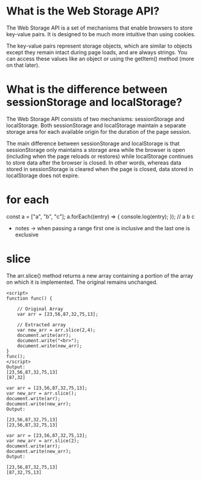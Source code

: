 # What is the Web Storage API?
The Web Storage API is a set of mechanisms that enable browsers to store key-value pairs. It is designed to be much more intuitive than using cookies.

The key-value pairs represent storage objects, which are similar to objects except they remain intact during page loads, and are always strings. You can access these values like an object or using the getItem() method (more on that later).

# What is the difference between sessionStorage and localStorage?
The Web Storage API consists of two mechanisms: sessionStorage and localStorage. Both sessionStorage and localStorage maintain a separate storage area for each available origin for the duration of the page session.

The main difference between sessionStorage and localStorage is that sessionStorage only maintains a storage area while the browser is open (including when the page reloads or restores) while localStorage continues to store data after the browser is closed. In other words, whereas data stored in sessionStorage is cleared when the page is closed, data stored in localStorage does not expire.

# for each
const a = ["a", "b", "c"];
a.forEach((entry) => {
    console.log(entry);
});
// a b c

* notes -> when passing a range first one is inclusive and the last one is exclusive

# slice


The arr.slice() method returns a new array containing a portion of the array on which it is implemented. The original remains unchanged.

```
<script>
function func() {
  
    // Original Array
    var arr = [23,56,87,32,75,13];
  
    // Extracted array
    var new_arr = arr.slice(2,4);
    document.write(arr);
    document.write("<br>");
    document.write(new_arr);
}
func();
</script>
Output:
[23,56,87,32,75,13]
[87,32]
```

```
var arr = [23,56,87,32,75,13];
var new_arr = arr.slice();
document.write(arr);
document.write(new_arr);
Output:

[23,56,87,32,75,13]
[23,56,87,32,75,13]

```
```
var arr = [23,56,87,32,75,13];
var new_arr = arr.slice(2);
document.write(arr);
document.write(new_arr);
Output:

[23,56,87,32,75,13]
[87,32,75,13]
```